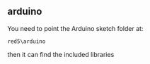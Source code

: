 arduino
-------

You need to point the Arduino sketch folder at:

```
red5\arduino
```

then it can find the included libraries